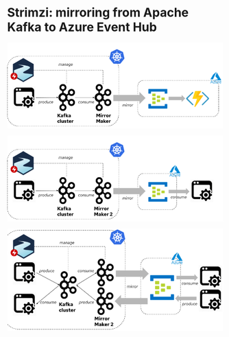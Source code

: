 # Strimzi: mirroring from Apache Kafka to Azure Event Hub

![Kafka Mirror Maker](images/kafka-mirror-maker-eventhub.png)

![Kafka Mirror Maker 2](images/kafka-mirror-maker-2-eventhub.png)

![Kafka Mirror Maker 2 active-active](images/kafka-mirror-maker-2-eventhub-active-active.png)